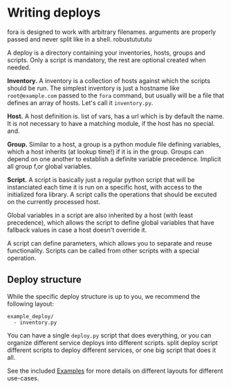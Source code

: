 # Writing deploys

fora is designed to work with arbitrary filenames. arguments are properly passed and never split like in a shell. robustutututu

A deploy is a directory containing your inventories, hosts, groups and scripts. Only a script is mandatory, the rest are optional created when needed.

**Inventory.** A inventory is a collection of hosts against which the scripts should be run. The simplest inventory is just a hostname like `root@example.com` passed to the `fora` command, but usually will be a file that defines an array of hosts. Let's call it `inventory.py`.

**Host.** A host definition is. list of vars, has a url which is by default the name. It is not necessary to have a matching module, if the host has no special. and.

**Group.** Similar to a host, a group is a python module file defining variables, which a host inherits (at lookup time!) if it is in the group. Groups can depend on one another to establish a definite variable precedence. Implicit all group f,or global variables.

**Script.** A script is basically just a regular python script that will be instanciated each time it is run on a specific host, with access to the initialized fora library. A script calls the operations that should be excuted on the currently processed host.

Global variables in a script are also inherited by a host (with least precedence), which allows the script to define global variables that have fallback values in case a host doesn't override it.

A script can define parameters, which allows you to separate and reuse functionality. Scripts can be called from other scripts with a special operation.

## Deploy structure

While the specific deploy structure is up to you, we recommend the following layout:

```
example_deploy/
  - inventory.py
```

You can have a single `deploy.py` script that does everything, or you can organize different service deploys into different scripts. split deploy script different scripts to deploy different services, or one big script that does it all.

See the included [Examples](../TODO/) for more details on different layouts for different use-cases.
